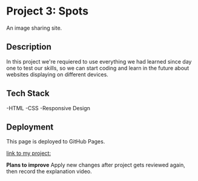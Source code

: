 # Project 3: Spots

An image sharing site.

## Description

In this project we're requiered to use everything we had learned since day one to test our skills, so we can start coding and learn in the future about websites displaying on different devices.

## Tech Stack

-HTML
-CSS
-Responsive Design

## Deployment

This page is deployed to GitHub Pages.

[link to my project:](https://oj-anaya.github.io/se_project_spots/)

**Plans to improve**
Apply new changes after project gets reviewed again, then record the explanation video.
